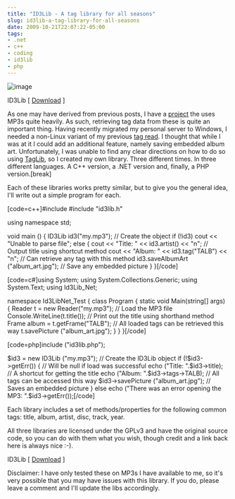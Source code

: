 ```yaml
---
title: "ID3Lib - A tag library for all seasons"
slug: id3lib-a-tag-library-for-all-seasons
date: 2009-10-21T22:07:22-05:00
tags:
- .net
- c++
- coding
- id3lib
- php
---
```

![](http://images.dxprog.com/blog/id3lib.png "image")

ID3Lib [ [Download](http://dxprog.com/files/ID3Lib.zip) ]

As one may have derived from previous posts, I have a [project](http://labs.dxprog.com/smp/) the uses MP3s quite heavily. As such, retrieving tag data from these is quite an important thing. Having recently migrated my personal server to Windows, I needed a non-Linux variant of my previous [tag read](http://dxprog.com/entry/building-a-web-based-media-player---part-1/). I thought that while I was at it I could add an additional feature, namely saving embedded album art. Unfortunately, I was unable to find any clear directions on how to do so using [TagLib](http://developer.kde.org/~wheeler/taglib.html), so I created my own library. Three different times. In three different languages. A C++ version, a .NET version and, finally, a PHP version.[break]

Each of these libraries works pretty similar, but to give you the general idea, I'll write out a simple program for each.

[code=c++]#include <iostream>
#include "id3lib.h"

using namespace std;

void main () {
	ID3Lib id3("my.mp3"); // Create the object
	if (!id3)
		cout << "Unable to parse file";
	else {
		cout << "Title: " << id3.artist() << "n"; // Output title using shortcut method
		cout << "Album: " << id3.tag("TALB") << "n"; // Can retrieve any tag with this method
		id3.saveAlbumArt ("album_art.jpg"); // Save any embedded picture
	}
}[/code]

[code=c#]using System;
using System.Collections.Generic;
using System.Text;
using Id3Lib_Net;

namespace Id3LibNet_Test
{
    class Program
    {
        static void Main(string[] args)
        {
            Reader t = new Reader("my.mp3"); // Load the MP3 file
            Console.WriteLine(t.title()); // Print out the title using shorthand method
			Frame album = t.getFrame("TALB"); // All loaded tags can be retrieved this way
			t.savePicture ("album_art.jpg");
        }
    }
}[/code]

[code=php]include ("id3lib.php");

$id3 = new ID3Lib ("my.mp3"); // Create the ID3Lib object
if (!$id3->getErr()) { // Will be null if load was successful
	echo ("Title: ".$id3->title); // A shortcut for getting the title
	echo ("Album: ".$id3->tags->TALB); // All tags can be accessed this way
	$id3->savePicture ("album_art.jpg"); // Saves an embedded picture
}
else
	echo ("There was an error opening the MP3: ".$id3->getErr());[/code]

Each library includes a set of methods/properties for the following common tags: title, album, artist, disc, track, year.

All three libraries are licensed under the GPLv3 and have the original source code, so you can do with them what you wish, though credit and a link back here is always nice :-).

ID3Lib [ [Download](http://dxprog.com/files/ID3Lib.zip) ]

Disclaimer: I have only tested these on MP3s I have available to me, so it's very possible that you may have issues with this library. If you do, please leave a comment and I'll update the libs accordingly.
